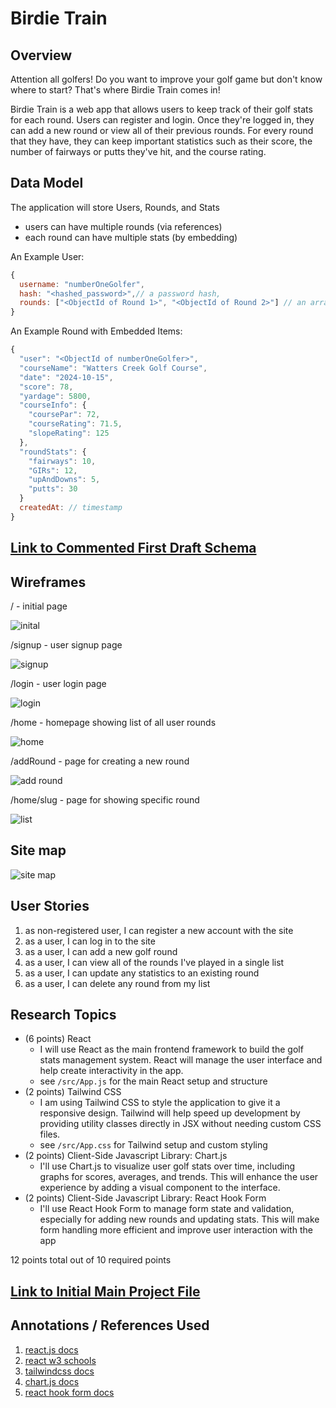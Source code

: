 # Birdie Train

## Overview

Attention all golfers! Do you want to improve your golf game but don't know where to start? That's where Birdie Train comes in!

Birdie Train is a web app that allows users to keep track of their golf stats for each round. Users can register and login. Once they're logged in, they can add a new round or view all of their previous rounds. For every round that they have, they can keep important statistics such as their score, the number of fairways or putts they've hit, and the course rating.

## Data Model

The application will store Users, Rounds, and Stats

- users can have multiple rounds (via references)
- each round can have multiple stats (by embedding)

An Example User:

```javascript
{
  username: "numberOneGolfer",
  hash: "<hashed_password>",// a password hash,
  rounds: ["<ObjectId of Round 1>", "<ObjectId of Round 2>"] // an array of references to Round documents
}
```

An Example Round with Embedded Items:

```javascript
{
  "user": "<ObjectId of numberOneGolfer>",
  "courseName": "Watters Creek Golf Course",
  "date": "2024-10-15",
  "score": 78,
  "yardage": 5800,
  "courseInfo": {
    "coursePar": 72,
    "courseRating": 71.5,
    "slopeRating": 125
  },
  "roundStats": {
    "fairways": 10,
    "GIRs": 12,
    "upAndDowns": 5,
    "putts": 30
  }
  createdAt: // timestamp
}
```

## [Link to Commented First Draft Schema](src/db.mjs)

## Wireframes

/ - initial page

![inital](documentation/inital-page.png)

/signup - user signup page

![signup](documentation/signup.png)

/login - user login page

![login](documentation/login.png)

/home - homepage showing list of all user rounds

![home](documentation/homepage.png)

/addRound - page for creating a new round

![add round](documentation/add-round.png)

/home/slug - page for showing specific round

![list](documentation/course.png)

## Site map

![site map](documentation/site-map.png)

## User Stories

1. as non-registered user, I can register a new account with the site
2. as a user, I can log in to the site
3. as a user, I can add a new golf round
4. as a user, I can view all of the rounds I've played in a single list
5. as a user, I can update any statistics to an existing round
6. as a user, I can delete any round from my list

## Research Topics

- (6 points) React
  - I will use React as the main frontend framework to build the golf stats management system. React will manage the user interface and help create interactivity in the app.
  - see <code>/src/App.js</code> for the main React setup and structure
- (2 points) Tailwind CSS
  - I am using Tailwind CSS to style the application to give it a responsive design. Tailwind will help speed up development by providing utility classes directly in JSX without needing custom CSS files.
  - see <code>/src/App.css</code> for Tailwind setup and custom styling
- (2 points) Client-Side Javascript Library: Chart.js
  - I'll use Chart.js to visualize user golf stats over time, including graphs for scores, averages, and trends. This will enhance the user experience by adding a visual component to the interface.
- (2 points) Client-Side Javascript Library: React Hook Form
  - I'll use React Hook Form to manage form state and validation, especially for adding new rounds and updating stats. This will make form handling more efficient and improve user interaction with the app

12 points total out of 10 required points

## [Link to Initial Main Project File](src/app.mjs)

## Annotations / References Used

1. [react.js docs](https://react.dev/learn) 
2. [react w3 schools](https://www.w3schools.com/react/react_router.asp)
3. [tailwindcss docs](https://v2.tailwindcss.com/docs) 
4. [chart.js docs](https://www.chartjs.org/docs/latest/)
5. [react hook form docs](https://react-hook-form.com/get-started)